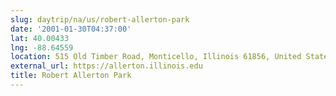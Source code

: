 ```yaml
---
slug: daytrip/na/us/robert-allerton-park
date: '2001-01-30T04:37:00'
lat: 40.00433
lng: -88.64559
location: 515 Old Timber Road, Monticello, Illinois 61856, United States
external_url: https://allerton.illinois.edu
title: Robert Allerton Park
---
```



